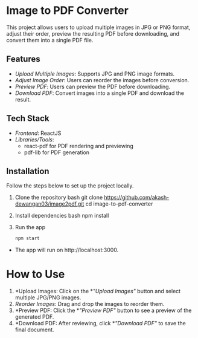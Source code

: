 # Image to PDF Converter

This project allows users to upload multiple images in JPG or PNG format, adjust their order, preview the resulting PDF before downloading, and convert them into a single PDF file.

## Features

- *Upload Multiple Images*: Supports JPG and PNG image formats.
- *Adjust Image Order*: Users can reorder the images before conversion.
- *Preview PDF*: Users can preview the PDF before downloading.
- *Download PDF*: Convert images into a single PDF and download the result.

## Tech Stack

- *Frontend*: ReactJS
- *Libraries/Tools*: 
  - react-pdf for PDF rendering and previewing
  - pdf-lib for PDF generation

## Installation

Follow the steps below to set up the project locally.

1. Clone the repository
    bash
    git clone https://github.com/akash-dewangan03/image2pdf.git
    cd image-to-pdf-converter

2. Install dependencies
    bash
    npm install

3. Run the app
   ```bash
   npm start
- The app will run on http://localhost:3000.

# How to Use

1. *Upload Images: Click on the **"Upload Images"* button and select multiple JPG/PNG images.  
2. *Reorder Images*: Drag and drop the images to reorder them.  
3. *Preview PDF: Click the **"Preview PDF"* button to see a preview of the generated PDF.  
4. *Download PDF: After reviewing, click **"Download PDF"* to save the final document.